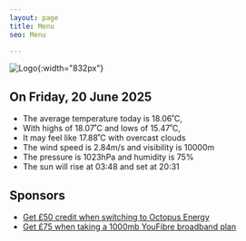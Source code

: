 ```yaml
---
layout: page
title: Menu
seo: Menu

---
```


![Logo](/images/logo.jpg){:width="832px"}

<!-- weather_marker starts -->
## On Friday, 20 June 2025

- The average temperature today is 18.06˚C,
- With highs of 18.07˚C and lows of 15.47˚C,
- It may feel like 17.88˚C with overcast clouds
- The wind speed is 2.84m/s and visibility is 10000m
- The pressure is 1023hPa and humidity is 75%
- The sun will rise at 03:48 and set at 20:31

<!-- weather_marker ends -->

## Sponsors

- [Get £50 credit when switching to Octopus Energy](https://bit.ly/3oD1nnS)
- [Get £75 when taking a 1000mb YouFibre broadband plan](https://aklam.io/91zWhU?)
